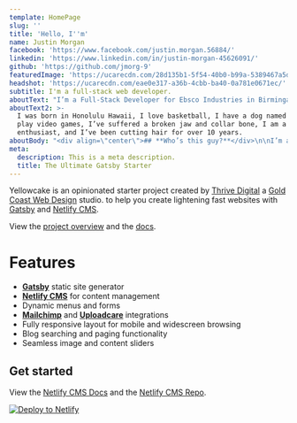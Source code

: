 ```yaml
---
template: HomePage
slug: ''
title: 'Hello, I''m'
name: Justin Morgan
facebook: 'https://www.facebook.com/justin.morgan.56884/'
linkedin: 'https://www.linkedin.com/in/justin-morgan-45626091/'
github: 'https://github.com/jmorg-9'
featuredImage: 'https://ucarecdn.com/28d135b1-5f54-40b0-b99a-5389467a5da8/'
headshot: 'https://ucarecdn.com/eae0e317-a36b-4cbb-ba40-0a781e0671ec/'
subtitle: I'm a full-stack web developer.
aboutText: "I’m a Full-Stack Developer for Ebsco Industries in Birmingam, AL.\LI have passion for creating clean, intuitive, responsive web apps using various technologies."
aboutText2: >-
  I was born in Honolulu Hawaii, I love basketball, I have a dog named Melo, I
  play video games, I’ve suffered a broken jaw and collar bone, I am a Nike
  enthusiast, and I’ve been cutting hair for over 10 years.
aboutBody: "<div align=\"center\">## **Who’s this guy?**</div>\n\nI’m a Full-Stack Developer for Ebsco Industries in Birmingam, AL.\LI have passion for creating clean, intuitive, responsive web apps using various technologies.\n\n<div align=\"center\">## **A few fun facts about myself**</div>\n\nI was born in Honolulu Hawaii, I love basketball, I have a dog named Melo, I play video games, I’ve suffered a broken jaw and collar bone, my favorite brand is Nike, and I’ve been cutting hair for over 10 years."
meta:
  description: This is a meta description.
  title: The Ultimate Gatsby Starter
---
```


Yellowcake is an opinionated starter project created by [Thrive Digital](https://thriveweb.com.au/) a [Gold Coast Web Design](https://thriveweb.com.au/) studio. to help you create lightening fast websites with [Gatsby](https://gatsbyjs.org) and [Netlify CMS](https://netlifycms.org).

View the [project overview](https://thriveweb.com.au/the-lab/yellowcake-gatsby-react-js-starter-project/) and the [docs](https://github.com/thriveweb/yellowcake/blob/master/README.md).

# Features

- **[Gatsby](https://gatsbyjs.org)** static site generator
- **[Netlify CMS](https://github.com/netlify/netlify-cms)** for content management
- Dynamic menus and forms
- **[Mailchimp](http://mailchimp.com)** and **[Uploadcare](https://uploadcare.com)** integrations
- Fully responsive layout for mobile and widescreen browsing
- Blog searching and paging functionality
- Seamless image and content sliders

## Get started

View the [Netlify CMS Docs](https://www.netlifycms.org/docs/) and the [Netlify CMS Repo](https://github.com/netlify/netlify-cms).

[![Deploy to Netlify](https://www.netlify.com/img/deploy/button.svg)](https://app.netlify.com/start/deploy?repository=https://github.com/thriveweb/yellowcake&stack=cms)
